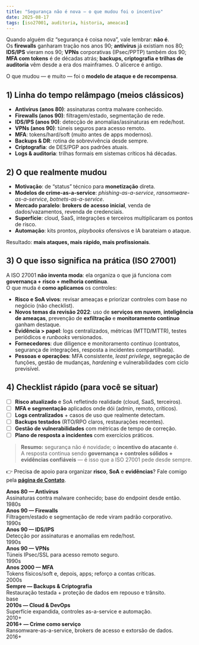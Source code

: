 ```yaml
---
title: "Segurança não é nova — o que mudou foi o incentivo"
date: 2025-08-17
tags: [iso27001, auditoria, historia, ameacas]
---
```


Quando alguém diz “segurança é coisa nova”, vale lembrar: **não é**.  
Os **firewalls** ganharam tração nos anos 90; **antivírus** já existiam nos 80; **IDS/IPS** vieram nos 90; **VPNs** corporativas (IPsec/PPTP) também dos 90; **MFA com tokens** é de décadas atrás; **backups, criptografia e trilhas de auditoria** vêm desde a era dos mainframes. O alicerce é antigo.

O que mudou — e muito — foi o **modelo de ataque e de recompensa**.

## 1) Linha do tempo relâmpago (meios clássicos)
- **Antivírus (anos 80)**: assinaturas contra malware conhecido.  
- **Firewalls (anos 90)**: filtragem/estado, segmentação de rede.  
- **IDS/IPS (anos 90)**: detecção de anomalias/assinaturas em rede/host.  
- **VPNs (anos 90)**: túneis seguros para acesso remoto.  
- **MFA**: tokens/hard/soft (muito antes de apps modernos).  
- **Backups & DR**: rotina de sobrevivência desde sempre.  
- **Criptografia**: de DES/PGP aos padrões atuais.  
- **Logs & auditoria**: trilhas formais em sistemas críticos há décadas.

## 2) O que realmente mudou
- **Motivação**: de “status” técnico para **monetização** direta.  
- **Modelos de crime-as-a-service**: *phishing-as-a-service*, *ransomware-as-a-service*, *botnets-as-a-service*.  
- **Mercado paralelo**: **brokers de acesso inicial**, venda de dados/vazamentos, revenda de credenciais.  
- **Superfície**: cloud, SaaS, integrações e terceiros multiplicaram os pontos de risco.  
- **Automação**: kits prontos, *playbooks* ofensivos e IA barateiam o ataque.

Resultado: **mais ataques, mais rápido, mais profissionais**.

## 3) O que isso significa na prática (ISO 27001)
A ISO 27001 **não inventa moda**: ela organiza o que já funciona com **governança + risco + melhoria contínua**.  
O que muda é **como aplicamos** os controles:

- **Risco e SoA vivos**: revisar ameaças e priorizar controles com base no negócio (não checklist).  
- **Novos temas da revisão 2022**: uso de **serviços em nuvem**, **inteligência de ameaças**, prevenção de **exfiltração** e **monitoramento contínuo** ganham destaque.  
- **Evidência > papel**: logs centralizados, métricas (MTTD/MTTR), testes periódicos e *runbooks* versionados.  
- **Fornecedores**: due diligence e monitoramento contínuo (contratos, segurança de integrações, resposta a incidentes compartilhada).  
- **Pessoas e operações**: MFA consistente, *least privilege*, segregação de funções, gestão de mudanças, *hardening* e vulnerabilidades com ciclo previsível.

## 4) Checklist rápido (para você se situar)
- [ ] **Risco atualizado** e SoA refletindo realidade (cloud, SaaS, terceiros).  
- [ ] **MFA e segmentação** aplicados onde dói (admin, remoto, críticos).  
- [ ] **Logs centralizados** + casos de uso que realmente detectam.  
- [ ] **Backups testados** (RTO/RPO claros, restaurações recentes).  
- [ ] **Gestão de vulnerabilidades** com métricas de tempo de correção.  
- [ ] **Plano de resposta a incidentes** com exercícios práticos.

> **Resumo:** segurança não é novidade; o **incentivo do atacante** é.  
> A resposta continua sendo **governança + controles sólidos + evidências confiáveis** — é isso que a ISO 27001 pede desde sempre.

👉 Precisa de apoio para organizar **risco**, **SoA** e **evidências**? Fale comigo pela **[página de Contato](/contato/)**.

<div class="tl">

  <div class="tl__item tl__item--top">
    <div class="tl__card">
      <strong>Anos 80 — Antivírus</strong><br>
      Assinaturas contra malware conhecido; base do endpoint desde então.
    </div>
    <span class="tl__dot"></span>
    <div class="tl__meta">1980s</div>
  </div>

  <div class="tl__item tl__item--bottom">
    <div class="tl__card">
      <strong>Anos 90 — Firewalls</strong><br>
      Filtragem/estado e segmentação de rede viram padrão corporativo.
    </div>
    <span class="tl__dot"></span>
    <div class="tl__meta">1990s</div>
  </div>

  <div class="tl__item tl__item--top">
    <div class="tl__card">
      <strong>Anos 90 — IDS/IPS</strong><br>
      Detecção por assinaturas e anomalias em rede/host.
    </div>
    <span class="tl__dot"></span>
    <div class="tl__meta">1990s</div>
  </div>

  <div class="tl__item tl__item--bottom">
    <div class="tl__card">
      <strong>Anos 90 — VPNs</strong><br>
      Túneis IPsec/SSL para acesso remoto seguro.
    </div>
    <span class="tl__dot"></span>
    <div class="tl__meta">1990s</div>
  </div>

  <div class="tl__item tl__item--top">
    <div class="tl__card">
      <strong>Anos 2000 — MFA</strong><br>
      Tokens físicos/soft e, depois, apps; reforço a contas críticas.
    </div>
    <span class="tl__dot"></span>
    <div class="tl__meta">2000s</div>
  </div>

  <div class="tl__item tl__item--bottom">
    <div class="tl__card">
      <strong>Sempre — Backups & Criptografia</strong><br>
      Restauração testada + proteção de dados em repouso e trânsito.
    </div>
    <span class="tl__dot"></span>
    <div class="tl__meta">base</div>
  </div>

  <div class="tl__item tl__item--top">
    <div class="tl__card">
      <strong>2010s — Cloud & DevOps</strong><br>
      Superfície expandida, controles as-a-service e automação.
    </div>
    <span class="tl__dot"></span>
    <div class="tl__meta">2010+</div>
  </div>

  <div class="tl__item tl__item--bottom">
    <div class="tl__card">
      <strong>2016+ — Crime como serviço</strong><br>
      Ransomware-as-a-service, brokers de acesso e extorsão de dados.
    </div>
    <span class="tl__dot"></span>
    <div class="tl__meta">2016+</div>
  </div>

</div>

